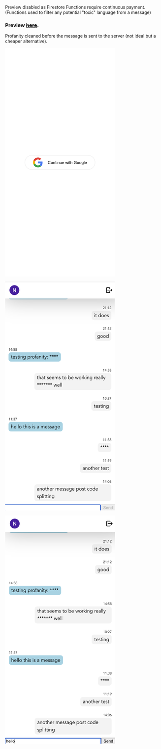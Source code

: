 Preview disabled as Firestore Functions require continuous payment.
(Functions used to filter any potential "toxic" language from a message)

### Preview <s>[here](http://barrymun.chat.surge.sh/)</s>.

Profanity cleaned before the message is sent to the server (not ideal but a cheaper alternative).

![signin](/screenshots/0.png)

![message-view](/screenshots/1.png)

![message-populated](/screenshots/2.png)